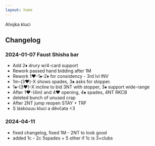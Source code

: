 ```yaml
---
layout: home
---
```


Ahojka kluci

## Changelog

### 2024-01-07 Faust Shisha bar

- Add 2♦ drury w/4-card support
- Rework passed hand bidding after 1M
- Rework 1♥-1♠-2♦ for consistency - 3rd lvl INV
- 1m-(3♥)-X shows spades, 3♠ asks for stopper.
- 1♠-(3♥)-X incline to bid 3NT with stopper, 3♠ support wide-range
- After 1♥-(4m) and 4♥ opening, 4♠ spades, 4NT RKCB  
- deleted bunch of unused crap
- After 2NT jump reopen STAY + TRF
- S láskouuu kluci a děvčata <3

### 2024-04-11

- fixed changelog, fixed 1M - 2NT to look good
- added 1c - 2c 5spades + 5 other if 1c is 3+clubs

